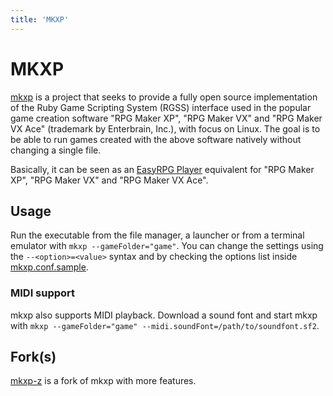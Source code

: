 ```yaml
---
title: 'MKXP'
---
```


# MKXP

[mkxp](https://github.com/Ancurio/mkxp) is a project that seeks to provide a fully open source implementation of the Ruby Game Scripting System (RGSS) interface used in the popular game creation software "RPG Maker XP", "RPG Maker VX" and "RPG Maker VX Ace" (trademark by Enterbrain, Inc.), with focus on Linux. The goal is to be able to run games created with the above software natively without changing a single file.

Basically, it can be seen as an [EasyRPG Player](https://github.com/EasyRPG/Player) equivalent for "RPG Maker XP", "RPG Maker VX" and "RPG Maker VX Ace".

## Usage

Run the executable from the file manager, a launcher or from a terminal emulator with `mkxp --gameFolder="game"`. You can change the settings using the `--<option>=<value>` syntax and by checking the options list inside [mkxp.conf.sample](https://github.com/Ancurio/mkxp/blob/master/mkxp.conf.sample).

### MIDI support

mkxp also supports MIDI playback. Download a sound font and start mkxp with `mkxp --gameFolder="game" --midi.soundFont=/path/to/soundfont.sf2`.

## Fork(s)

[mkxp-z](https://github.com/mkxp-z/mkxp-z) is a fork of mkxp with more features.